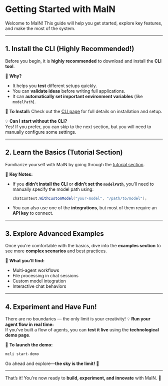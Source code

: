 

# **Getting Started with MaIN**  

Welcome to MaIN! This guide will help you get started, explore key features, and make the most of the system.  

---

## **1. Install the CLI (Highly Recommended!)**  

Before you begin, it is **highly recommended** to download and install the **CLI tool**.  

🔹 **Why?**  
- It helps you **test** different setups quickly.  
- You can **validate ideas** before writing full applications.  
- It can **automatically set important environment variables** (like `modelPath`).  

📌 **To Install:** Check out the [CLI page](#/doc/cli) for full details on installation and setup.  

💡 **Can I start without the CLI?**  
Yes! If you prefer, you can skip to the next section, but you will need to manually configure some settings.  

---

## **2. Learn the Basics (Tutorial Section)**  

Familiarize yourself with MaIN by going through the [tutorial section](#/doc/tutorial).  

🔹 **Key Notes:**  
- If you **didn’t install the CLI** or **didn’t set the `modelPath`**, you’ll need to manually specify the model path using:  
  ```csharp
  chatContext.WithCustomModel("your-model", "/path/to/model");
  ```  
- You can also use one of the **integrations**, but most of them require an **API key** to connect.  

---

## **3. Explore Advanced Examples**  

Once you're comfortable with the basics, dive into the **examples section** to see more **complex scenarios** and best practices.  

🔹 **What you’ll find:**  
- Multi-agent workflows  
- File processing in chat sessions  
- Custom model integration  
- Interactive chat behaviors  

---

## **4. Experiment and Have Fun!**  

There are no boundaries — the only limit is your creativity!
💡 **Run your agent flow in real time:**  
If you've built a flow of agents, you can **test it live** using the **technological demo page**.  

🚀 **To launch the demo:**  
```sh
mcli start-demo
```  

Go ahead and explore—**the sky is the limit!** 🎉  

---

That’s it! You're now ready to **build, experiment, and innovate** with MaIN. 🚀